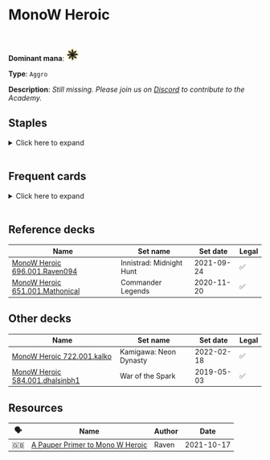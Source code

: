 <!-- This page is automatically generated by Myr: do not update it manually. Changes directly applied here will be lost. -->
# MonoW Heroic
<br/>


**Dominant mana**: <img src="../resources/images/mana/W.png" width="25"/>

**Type**: `Aggro`

**Description**: _Still missing. Please join us on [Discord](https://discord.gg/fYQbpjjkQ3) to contribute to the Academy._


## **Staples**

<details>
  <summary>Click here to expand</summary>
<a href="https://scryfall.com/card/bng/3/akroan-skyguard"><img src="https://c1.scryfall.com/file/scryfall-cards/normal/front/d/5/d55e85c3-234e-49c4-a307-96fb4497eea8.jpg?1593091357" width="210"/></a>
<a href="https://scryfall.com/card/akh/7/cartouche-of-solidarity"><img src="https://c1.scryfall.com/file/scryfall-cards/normal/front/9/0/90eaf94e-85a7-4958-aa58-8e2fe44db58d.jpg?1543674599" width="210"/></a>
<a href="https://scryfall.com/card/vma/23/deftblade-elite"><img src="https://c1.scryfall.com/file/scryfall-cards/normal/front/d/5/d576b8f2-9b5b-47c0-8f9f-faa209d59595.jpg?1562937823" width="210"/></a>
<a href="https://scryfall.com/card/ima/19/emerge-unscathed"><img src="https://c1.scryfall.com/file/scryfall-cards/normal/front/d/0/d016f166-183e-4d9e-9292-9bfb1ca0d72b.jpg?1562854189" width="210"/></a>
<a href="https://scryfall.com/card/rtr/9/ethereal-armor"><img src="https://c1.scryfall.com/file/scryfall-cards/normal/front/7/6/76960e65-e5c7-4414-b9a5-37d7b2ded4a0.jpg?1562788397" width="210"/></a>
<a href="https://scryfall.com/card/uma/21/hyena-umbra"><img src="https://c1.scryfall.com/file/scryfall-cards/normal/front/8/7/87128a82-bcde-4def-9447-0ab8165d6b5e.jpg?1547515597" width="210"/></a>
<a href="https://scryfall.com/card/jou/14/lagonna-band-trailblazer"><img src="https://c1.scryfall.com/file/scryfall-cards/normal/front/3/8/38a6f533-6acb-4c24-ae9d-fe4977230156.jpg?1593095258" width="210"/></a>
</details><br/>



## **Frequent cards**

<details>
  <summary>Click here to expand</summary>
<a href="https://scryfall.com/card/cmr/13/benevolent-blessing"><img src="https://c1.scryfall.com/file/scryfall-cards/normal/front/0/d/0d5c2401-da2c-46f9-b850-f37edcbb85cd.jpg?1608908694" width="210"/></a>
<a href="https://scryfall.com/card/ema/4/benevolent-bodyguard"><img src="https://c1.scryfall.com/file/scryfall-cards/normal/front/2/4/241e5c4e-0f0b-4a3f-91e0-87387a11e81e.jpg?1580013621" width="210"/></a>
<a href="https://scryfall.com/card/mmq/12/cho-mannos-blessing"><img src="https://c1.scryfall.com/file/scryfall-cards/normal/front/5/c/5c9f33c6-5294-4584-854d-c8c0f847aba8.jpg?1562380883" width="210"/></a>
<a href="https://scryfall.com/card/m21/15/defiant-strike"><img src="https://c1.scryfall.com/file/scryfall-cards/normal/front/5/c/5c23869b-c99a-49dd-9e29-fcc0eb63fad1.jpg?1594734879" width="210"/></a>
<a href="https://scryfall.com/card/m20/19/gods-willing"><img src="https://c1.scryfall.com/file/scryfall-cards/normal/front/9/0/90883bac-bcd8-4fa9-a17c-c2402fb0714e.jpg?1592516061" width="210"/></a>
<a href="https://scryfall.com/card/thb/26/karametras-blessing"><img src="https://c1.scryfall.com/file/scryfall-cards/normal/front/8/8/88c8e4dc-5378-48d6-85b2-f5ea9ec7cf36.jpg?1581479156" width="210"/></a>
<a href="https://scryfall.com/card/mm2/149/mutagenic-growth"><img src="https://c1.scryfall.com/file/scryfall-cards/normal/front/2/e/2e0861a2-1858-47af-8154-20a977c2b298.jpg?1562260231" width="210"/></a>
<a href="https://scryfall.com/card/akh/27/sacred-cat"><img src="https://c1.scryfall.com/file/scryfall-cards/normal/front/0/8/08891c78-13c1-4d84-aa9c-78346b3b7d18.jpg?1543674760" width="210"/></a>
<a href="https://scryfall.com/card/ima/29/seeker-of-the-way"><img src="https://c1.scryfall.com/file/scryfall-cards/normal/front/5/2/52d7aafb-969f-4a39-9af3-125f7f5c99f3.jpg?1562848916" width="210"/></a>
<a href="https://scryfall.com/card/thb/36/sentinels-eyes"><img src="https://c1.scryfall.com/file/scryfall-cards/normal/front/3/2/32adc118-b81e-48c2-b7ef-b62e8c3308d6.jpg?1581479235" width="210"/></a>
<a href="https://scryfall.com/card/nph/76/vault-skirge"><img src="https://c1.scryfall.com/file/scryfall-cards/normal/front/f/2/f254239c-c07a-4c41-98f7-8f4de539c73e.jpg?1562882710" width="210"/></a>
</details><br/>



## **Reference decks**

| Name | Set name | Set date | Legal |
| -----| -------- | -------- | ----- |
| [MonoW Heroic 696.001.Raven094](https://www.mtggoldfish.com/deck/4624436) | Innistrad: Midnight Hunt | 2021-09-24 | ✅ |
| [MonoW Heroic 651.001.Mathonical](https://www.mtggoldfish.com/deck/4351125) | Commander Legends | 2020-11-20 | ✅ |




## **Other decks**

| Name | Set name | Set date | Legal |
| -----| -------- | -------- | ----- |
| [MonoW Heroic 722.001.kalko](https://www.mtggoldfish.com/deck/4667109) | Kamigawa: Neon Dynasty | 2022-02-18 | ✅ |
| [MonoW Heroic 584.001.dhalsinbh1](https://www.mtggoldfish.com/deck/4351061) | War of the Spark | 2019-05-03 | ✅ |






## **Resources**

| 🗣️ | Name | Author | Date |
| -- | ---- | ------ | ---- |
| 🇬🇧 | [A Pauper Primer to Mono W Heroic](https://ravennonest.wordpress.com/2021/10/17/a-pauper-primer-to-mono-w-heroic/) | Raven | 2021-10-17   |

